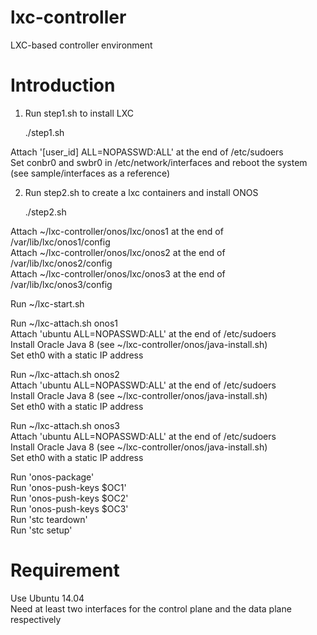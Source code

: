 # lxc-controller
LXC-based controller environment

# Introduction
1. Run step1.sh to install LXC<br />

	./step1.sh<br />
  
  Attach '[user_id] ALL=NOPASSWD:ALL' at the end of /etc/sudoers<br />
  Set conbr0 and swbr0 in /etc/network/interfaces and reboot the system<br />
  (see sample/interfaces as a reference)<br />

2. Run step2.sh to create a lxc containers and install ONOS<br />

	./step2.sh<br />

  Attach ~/lxc-controller/onos/lxc/onos1 at the end of /var/lib/lxc/onos1/config<br />
  Attach ~/lxc-controller/onos/lxc/onos2 at the end of /var/lib/lxc/onos2/config<br />
  Attach ~/lxc-controller/onos/lxc/onos3 at the end of /var/lib/lxc/onos3/config<br />

  Run ~/lxc-start.sh<br />

  Run ~/lxc-attach.sh onos1<br />
    Attach 'ubuntu ALL=NOPASSWD:ALL' at the end of /etc/sudoers<br />
    Install Oracle Java 8 (see ~/lxc-controller/onos/java-install.sh)<br />
    Set eth0 with a static IP address<br />

  Run ~/lxc-attach.sh onos2<br />
    Attach 'ubuntu ALL=NOPASSWD:ALL' at the end of /etc/sudoers<br />
    Install Oracle Java 8 (see ~/lxc-controller/onos/java-install.sh)<br />
    Set eth0 with a static IP address<br />

  Run ~/lxc-attach.sh onos3<br />
    Attach 'ubuntu ALL=NOPASSWD:ALL' at the end of /etc/sudoers<br />
    Install Oracle Java 8 (see ~/lxc-controller/onos/java-install.sh)<br />
    Set eth0 with a static IP address<br />

  Run 'onos-package'<br />
  Run 'onos-push-keys $OC1'<br />
  Run 'onos-push-keys $OC2'<br />
  Run 'onos-push-keys $OC3'<br />
  Run 'stc teardown'<br />
  Run 'stc setup'<br />

# Requirement
Use Ubuntu 14.04<br />
Need at least two interfaces for the control plane and the data plane respectively<br />
